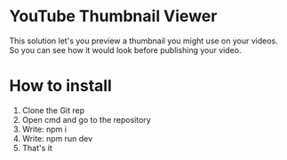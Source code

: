 # YouTube Thumbnail Viewer

This solution let's you preview a thumbnail you might use on your videos. So you can see how it would look before publishing your video.

# How to install

1. Clone the Git rep
2. Open cmd and go to the repository
3. Write: npm i
4. Write: npm run dev
5. That's it
